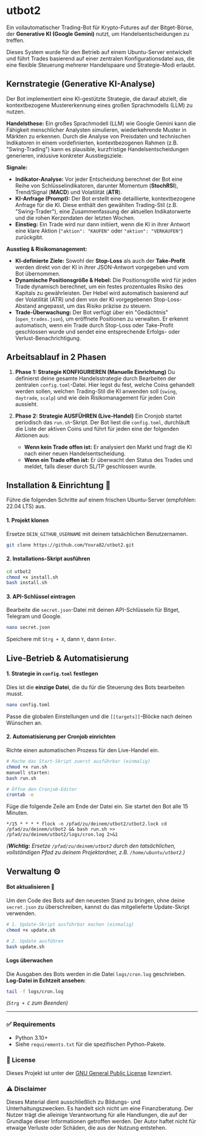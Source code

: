 # utbot2

Ein vollautomatischer Trading-Bot für Krypto-Futures auf der Bitget-Börse, der **Generative KI (Google Gemini)** nutzt, um Handelsentscheidungen zu treffen.

Dieses System wurde für den Betrieb auf einem Ubuntu-Server entwickelt und führt Trades basierend auf einer zentralen Konfigurationsdatei aus, die eine flexible Steuerung mehrerer Handelspaare und Strategie-Modi erlaubt.

## Kernstrategie (Generative KI-Analyse)

Der Bot implementiert eine KI-gestützte Strategie, die darauf abzielt, die kontextbezogene Mustererkennung eines großen Sprachmodells (LLM) zu nutzen.

**Handelsthese:** Ein großes Sprachmodell (LLM) wie Google Gemini kann die Fähigkeit menschlicher Analysten simulieren, wiederkehrende Muster in Märkten zu erkennen. Durch die Analyse von Preisdaten und technischen Indikatoren in einem vordefinierten, kontextbezogenen Rahmen (z.B. "Swing-Trading") kann es plausible, kurzfristige Handelsentscheidungen generieren, inklusive konkreter Ausstiegsziele.

**Signale:**

  * **Indikator-Analyse:** Vor jeder Entscheidung berechnet der Bot eine Reihe von Schlüsselindikatoren, darunter Momentum (**StochRSI**), Trend/Signal (**MACD**) und Volatilität (**ATR**).
  * **KI-Anfrage (Prompt):** Der Bot erstellt eine detaillierte, kontextbezogene Anfrage für die KI. Diese enthält den gewählten Trading-Stil (z.B. "Swing-Trader"), eine Zusammenfassung der aktuellen Indikatorwerte und die rohen Kerzendaten der letzten Wochen.
  * **Einstieg:** Ein Trade wird nur dann initiiert, wenn die KI in ihrer Antwort eine klare Aktion (`"aktion": "KAUFEN"` oder `"aktion": "VERKAUFEN"`) zurückgibt.

**Ausstieg & Risikomanagement:**

  * **KI-definierte Ziele:** Sowohl der **Stop-Loss** als auch der **Take-Profit** werden direkt von der KI in ihrer JSON-Antwort vorgegeben und vom Bot übernommen.
  * **Dynamische Positionsgröße & Hebel:** Die Positionsgröße wird für jeden Trade dynamisch berechnet, um ein festes prozentuales Risiko des Kapitals zu gewährleisten. Der Hebel wird automatisch basierend auf der Volatilität (ATR) und dem von der KI vorgegebenen Stop-Loss-Abstand angepasst, um das Risiko präzise zu steuern.
  * **Trade-Überwachung:** Der Bot verfügt über ein "Gedächtnis" (`open_trades.json`), um eröffnete Positionen zu verwalten. Er erkennt automatisch, wenn ein Trade durch Stop-Loss oder Take-Profit geschlossen wurde und sendet eine entsprechende Erfolgs- oder Verlust-Benachrichtigung.

## Arbeitsablauf in 2 Phasen

1.  **Phase 1: Strategie KONFIGURIEREN (Manuelle Einrichtung)**
    Du definierst deine gesamte Handelsstrategie durch Bearbeiten der zentralen `config.toml`-Datei. Hier legst du fest, welche Coins gehandelt werden sollen, welchen Trading-Stil die KI anwenden soll (`swing`, `daytrade`, `scalp`) und wie dein Risikomanagement für jeden Coin aussieht.

2.  **Phase 2: Strategie AUSFÜHREN (Live-Handel)**
    Ein Cronjob startet periodisch das `run.sh`-Skript. Der Bot liest die `config.toml`, durchläuft die Liste der aktiven Coins und führt für jeden eine der folgenden Aktionen aus:

      * **Wenn kein Trade offen ist:** Er analysiert den Markt und fragt die KI nach einer neuen Handelsentscheidung.
      * **Wenn ein Trade offen ist:** Er überwacht den Status des Trades und meldet, falls dieser durch SL/TP geschlossen wurde.

## Installation & Einrichtung 🚀

Führe die folgenden Schritte auf einem frischen Ubuntu-Server (empfohlen: 22.04 LTS) aus.

#### 1\. Projekt klonen

Ersetze `DEIN_GITHUB_USERNAME` mit deinem tatsächlichen Benutzernamen.

```bash
git clone https://github.com/Youra82/utbot2.git
```

#### 2\. Installations-Skript ausführen

```bash
cd utbot2
chmod +x install.sh
bash install.sh
```

#### 3\. API-Schlüssel eintragen

Bearbeite die `secret.json`-Datei mit deinen API-Schlüsseln für Bitget, Telegram und Google.

```bash
nano secret.json
```

Speichere mit `Strg + X`, dann `Y`, dann `Enter`.

## Live-Betrieb & Automatisierung

#### 1\. Strategie in `config.toml` festlegen

Dies ist die **einzige Datei**, die du für die Steuerung des Bots bearbeiten musst.

```bash
nano config.toml
```

Passe die globalen Einstellungen und die `[[targets]]`-Blöcke nach deinen Wünschen an.

#### 2\. Automatisierung per Cronjob einrichten

Richte einen automatischen Prozess für den Live-Handel ein.

```bash
# Mache das Start-Skript zuerst ausführbar (einmalig)
chmod +x run.sh
manuell starten:
bash run.sh

# Öffne den Cronjob-Editor
crontab -e
```

Füge die folgende Zeile am Ende der Datei ein. Sie startet den Bot alle 15 Minuten.

```
*/15 * * * * flock -n /pfad/zu/deinem/utbot2/utbot2.lock cd /pfad/zu/deinem/utbot2 && bash run.sh >> /pfad/zu/deinem/utbot2/logs/cron.log 2>&1
```

*(**Wichtig:** Ersetze `/pfad/zu/deinem/utbot2` durch den tatsächlichen, vollständigen Pfad zu deinem Projektordner, z.B. `/home/ubuntu/utbot2`.)*

## Verwaltung ⚙️

#### Bot aktualisieren 🔄

Um den Code des Bots auf den neuesten Stand zu bringen, ohne deine `secret.json` zu überschreiben, kannst du das mitgelieferte Update-Skript verwenden.

```bash
# 1. Update-Skript ausführbar machen (einmalig)
chmod +x update.sh

# 2. Update ausführen
bash update.sh
```

#### Logs überwachen

Die Ausgaben des Bots werden in die Datei `logs/cron.log` geschrieben.
**Log-Datei in Echtzeit ansehen:**

```bash
tail -f logs/cron.log
```

*(`Strg + C` zum Beenden)*

-----

### ✅ Requirements

  - Python 3.10+
  - Siehe `requirements.txt` für die spezifischen Python-Pakete.

### 📃 License

Dieses Projekt ist unter der [GNU General Public License](https://www.google.com/search?q=LICENSE) lizenziert.

### ⚠️ Disclaimer

Dieses Material dient ausschließlich zu Bildungs- und Unterhaltungszwecken. Es handelt sich nicht um eine Finanzberatung. Der Nutzer trägt die alleinige Verantwortung für alle Handlungen, die auf der Grundlage dieser Informationen getroffen werden. Der Autor haftet nicht für etwaige Verluste oder Schäden, die aus der Nutzung entstehen.
